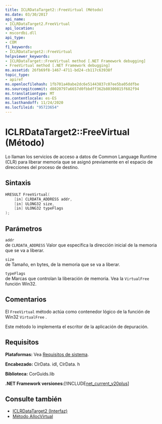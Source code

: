 ```yaml
---
title: ICLRDataTarget2::FreeVirtual (Método)
ms.date: 03/30/2017
api_name:
- ICLRDataTarget2.FreeVirtual
api_location:
- mscordbi.dll
api_type:
- COM
f1_keywords:
- ICLRDataTarget2::FreeVirtual
helpviewer_keywords:
- ICLRDataTarget::FreeVirtual method [.NET Framework debugging]
- FreeVirtual method [.NET Framework debugging]
ms.assetid: 26fb69f8-1467-4711-bd24-cb117c63938f
topic_type:
- apiref
ms.openlocfilehash: 1fb701a40abe2dc6e51443837c07ee5ba05ddfbe
ms.sourcegitcommit: d8020797a6657d0fbbdff362b80300815f682f94
ms.translationtype: MT
ms.contentlocale: es-ES
ms.lasthandoff: 11/24/2020
ms.locfileid: "95723654"
---
```

# <a name="iclrdatatarget2freevirtual-method"></a>ICLRDataTarget2::FreeVirtual (Método)

Lo llaman los servicios de acceso a datos de Common Language Runtime (CLR) para liberar memoria que se asignó previamente en el espacio de direcciones del proceso de destino.  
  
## <a name="syntax"></a>Sintaxis  
  
```cpp  
HRESULT FreeVirtual(  
    [in] CLRDATA_ADDRESS addr,  
    [in] ULONG32 size,  
    [in] ULONG32 typeFlags  
);  
```  
  
## <a name="parameters"></a>Parámetros  

 `addr`  
 de `CLRDATA_ADDRESS` Valor que especifica la dirección inicial de la memoria que se va a liberar.  
  
 `size`  
 de Tamaño, en bytes, de la memoria que se va a liberar.  
  
 `typeFlags`  
 de Marcas que controlan la liberación de memoria. Vea la `VirtualFree` función Win32.  
  
## <a name="remarks"></a>Comentarios  

 El `FreeVirtual` método actúa como contenedor lógico de la función de Win32 `VirtualFree` .  
  
 Este método lo implementa el escritor de la aplicación de depuración.  
  
## <a name="requirements"></a>Requisitos  

 **Plataformas:** Vea [Requisitos de sistema](../../get-started/system-requirements.md).  
  
 **Encabezado:** ClrData. idl, ClrData. h  
  
 **Biblioteca:** CorGuids.lib  
  
 **.NET Framework versiones:**[!INCLUDE[net_current_v20plus](../../../../includes/net-current-v20plus-md.md)]  
  
## <a name="see-also"></a>Consulte también

- [ICLRDataTarget2 (Interfaz)](iclrdatatarget2-interface.md)
- [Método AllocVirtual](iclrdatatarget2-allocvirtual-method.md)
